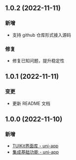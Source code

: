 ## 1.0.2 (2022-11-11)
### 新增
- 支持 github 仓库形式接入源码
### 修复
- 修复已知问题，提升稳定性

## 1.0.1 (2022-11-11)
### 变更
- 更新 README 文档

## 1.0.0 (2022-11-10)
### 新增
- [TUIKit界面库 - uni-app](https://cloud.tencent.com/document/product/269/79111)
- [集成基础功能 - uni-app](https://cloud.tencent.com/document/product/269/64507)